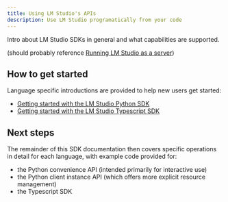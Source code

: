 ```yaml
---
title: Using LM Studio's APIs
description: Use LM Studio programatically from your code
---
```


Intro about LM Studio SDKs in general and what capabilities are supported.

(should probably reference [Running LM Studio as a server](/docs/headless))

## How to get started

Language specific introductions are provided to help new users get started:

* [Getting started with the LM Studio Python SDK](/docs/sdk/python)
* [Getting started with the LM Studio Typescript SDK](/docs/sdk/typescript)

## Next steps

The remainder of this SDK documentation then covers specific operations in detail
for each language, with example code provided for:

* the Python convenience API (intended primarily for interactive use)
* the Python client instance API (which offers more explicit resource management)
* the Typescript SDK
